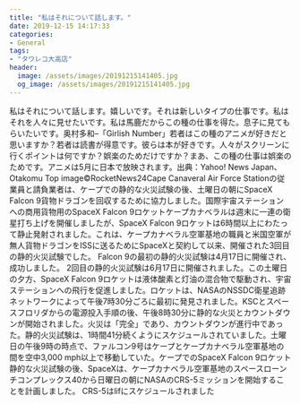 ```yaml
---
title: "私はそれについて話します。"
date: 2019-12-15 14:17:33
categories:
- General
tags:
- "タワレコ大高店"
header:
  image: /assets/images/20191215141405.jpg
  og_image: /assets/images/20191215141405.jpg
---
```


私はそれについて話します。嬉しいです。それは新しいタイプの仕事です。私はそれを人々に見せたいです。私は馬鹿だからこの種の仕事を得た。息子に見てもらいたいです。奥村多和–「Girlish Number」若者はこの種のアニメが好きだと思いますか？若者は読書が得意です。彼らは本が好きです。人々がスクリーンに行くポイントは何ですか？娯楽のためだけですか？まあ、この種の仕事は娯楽のためです。アニメは5月に日本で放映されます。出典：Yahoo! News Japan、Otakomu Top image©RocketNews24Cape Canaveral Air Force Stationの従業員と請負業者は、ケープでの静的な火災試験の後、土曜日の朝にSpaceX Falcon 9貨物ドラゴンを回収するために協力しました。国際宇宙ステーションへの商用貨物用のSpaceX Falcon 9ロケットケープカナベラルは週末に一連の衛星打ち上げを開催しましたが、SpaceX Falcon 9ロケットは6時間以上にわたって静止発射されました。これは、ケープカナベラル空軍基地の職員と米国空軍が無人貨物ドラゴンをISSに送るためにSpaceXと契約して以来、開催された3回目の静的火災試験でした。 Falcon 9の最初の静的火災試験は4月17日に開催され、成功しました。 2回目の静的火災試験は6月17日に開催されました。この土曜日の夕方、SpaceX Falcon 9ロケットは液体酸素と灯油の混合物で駆動され、宇宙ステーションへの飛行を促進しました。ロケットは、NASAのNSSDC衛星追跡ネットワークによって午後7時30分ごろに最初に発見されました。KSCとスペースフロリダからの電源投入手順の後、午後8時30分に静的な火災とカウントダウンが開始されました。火災は「完全」であり、カウントダウンが進行中であった。静的火災試験は、1時間41分続くようにスケジュールされていました。土曜日の午後9時の時点で、ファルコン9号はケープとケープカナベラル空軍基地の間を空中3,000 mph以上で移動していた。ケープでのSpaceX Falcon 9ロケット静的な火災試験の後、SpaceXは、ケープカナベラル空軍基地のスペースローンチコンプレックス40から日曜日の朝にNASAのCRS-5ミッションを開始することを計画しました。 CRS-5はlifにスケジュールされました
